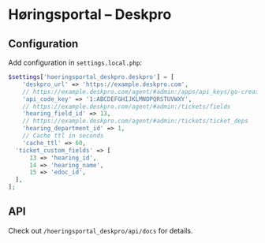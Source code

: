 # Høringsportal – Deskpro

## Configuration

Add configuration in `settings.local.php`:

```php
$settings['hoeringsportal_deskpro.deskpro'] = [
	'deskpro_url' => 'https://example.deskpro.com',
	// https://example.deskpro.com/agent/#admin:/apps/api_keys/go-create
	'api_code_key' => '1:ABCDEFGHIJKLMNOPQRSTUVWXY',
	// https://example.deskpro.com/agent/#admin:/tickets/fields
	'hearing_field_id' => 13,
	// https://example.deskpro.com/agent/#admin:/tickets/ticket_deps
	'hearing_department_id' => 1,
	// Cache ttl in seconds
	'cache_ttl' => 60,
  'ticket_custom_fields' => [
      13 => 'hearing_id',
      14 => 'hearing_name',
      15 => 'edoc_id',
  ],
];
```

## API

Check out `/hoeringsportal_deskpro/api/docs` for details.
